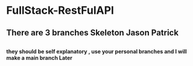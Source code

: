 # FullStack-RestFulAPI


<h2> There are 3 branches 
      Skeleton
      Jason 
      Patrick
<h2>

<h4> they should be self explanatory , use your personal branches and I will make a main branch Later <h4>
